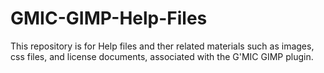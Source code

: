 # GMIC-GIMP-Help-Files
This repository is for Help files and ther related materials such as images, css files, and license documents, associated with the G'MIC GIMP plugin.

